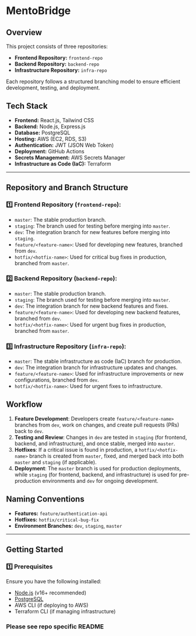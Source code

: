 # MentoBridge

## Overview
This project consists of three repositories:
- **Frontend Repository:** `frontend-repo`
- **Backend Repository:** `backend-repo`
- **Infrastructure Repository:** `infra-repo`

Each repository follows a structured branching model to ensure efficient development, testing, and deployment.

## Tech Stack
- **Frontend:** React.js, Tailwind CSS
- **Backend:** Node.js, Express.js
- **Database:** PostgreSQL
- **Hosting:** AWS (EC2, RDS, S3)
- **Authentication:** JWT (JSON Web Token)
- **Deployment:** GitHub Actions 
- **Secrets Management:** AWS Secrets Manager
- **Infrastructure as Code (IaC):** Terraform

---

## Repository and Branch Structure

### **1️⃣ Frontend Repository (`frontend-repo`):**
- `master`: The stable production branch.
- `staging`: The branch used for testing before merging into `master`.
- `dev`: The integration branch for new features before merging into `staging`.
- `feature/<feature-name>`: Used for developing new features, branched from `dev`.
- `hotfix/<hotfix-name>`: Used for critical bug fixes in production, branched from `master`.

### **2️⃣ Backend Repository (`backend-repo`):**
- `master`: The stable production branch.
- `staging`: The branch used for testing before merging into `master`.
- `dev`: The integration branch for new backend features and fixes.
- `feature/<feature-name>`: Used for developing new backend features, branched from `dev`.
- `hotfix/<hotfix-name>`: Used for urgent bug fixes in production, branched from `master`.

### **3️⃣ Infrastructure Repository (`infra-repo`):**
- `master`: The stable infrastructure as code (IaC) branch for production.
- `dev`: The integration branch for infrastructure updates and changes.
- `feature/<feature-name>`: Used for infrastructure improvements or new configurations, branched from `dev`.
- `hotfix/<hotfix-name>`: Used for urgent fixes to infrastructure.

## Workflow
1. **Feature Development**: Developers create `feature/<feature-name>` branches from `dev`, work on changes, and create pull requests (PRs) back to `dev`.
2. **Testing and Review**: Changes in `dev` are tested in `staging` (for frontend, backend, and infrastructure), and once stable, merged into `master`.
3. **Hotfixes**: If a critical issue is found in production, a `hotfix/<hotfix-name>` branch is created from `master`, fixed, and merged back into both `master` and `staging` (if applicable).
4. **Deployment**: The `master` branch is used for production deployments, while `staging` (for frontend, backend, and infrastructure) is used for pre-production environments and `dev` for ongoing development.

## Naming Conventions
- **Features:** `feature/authentication-api`
- **Hotfixes:** `hotfix/critical-bug-fix`
- **Environment Branches:** `dev`, `staging`, `master`

---

## Getting Started

### **1️⃣ Prerequisites**
Ensure you have the following installed:
- [Node.js](https://nodejs.org/) (v16+ recommended)
- [PostgreSQL](https://www.postgresql.org/)
- AWS CLI (if deploying to AWS)
- Terraform CLI (if managing infrastructure)

### Please see repo specific README


